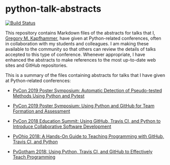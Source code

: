 # python-talk-abstracts

[![Build Status](https://travis-ci.com/gkapfham/python-talk-abstracts.svg?branch=master)](https://travis-ci.com/gkapfham/python-talk-abstracts)

This repository contains Markdown files of the abstracts for talks that I,
[Gregory M. Kapfhammer](https://www.gregorykapfhammer.com/), have given at
Python-related conferences, often in collaboration with my students and
colleagues. I am making these available to the community so that others can
review the details of talks accepted to this type of conference. Whenever
appropriate, I have enhanced the abstracts to make references to the most
up-to-date web sites and GitHub repositories.

This is a summary of the files containing abstracts for talks that I have given
at Python-related conferences:

- [PyCon 2019 Poster Symposium: Automatic Detection of Pseudo-tested Methods
  Using Python and Pytest](pycon_2019_psuedotested_methods.md)

- [PyCon 2019 Poster Symposium: Using Python and GitHub for Team Formation and
  Assessment](pycon_2019_group_formation.md)

- [PyCon 2018 Education Summit: Using GitHub, Travis CI, and Python to
  Introduce Collaborative Software
  Development](pycon_2018_collaborative_software.md)

- [PyOhio 2018: A Hands-On Guide to Teaching Programming with GitHub, Travis
  CI, and Python](pyohio_2018_teaching_programming.md)

- [PyGotham 2018: Using Python, Travis CI, and GitHub to Effectively Teach
  Programming](pygotham_2018_teaching_programming.md)
